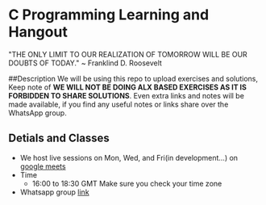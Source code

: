 # C Programming Learning and Hangout

"THE ONLY LIMIT TO OUR REALIZATION OF TOMORROW WILL BE OUR DOUBTS OF TODAY." ~ Franklind D. Roosevelt

##Description
We will be using this repo to upload exercises and solutions, Keep note of **WE WILL NOT BE DOING ALX BASED EXERCISES AS IT IS FORBIDDEN TO SHARE SOLUTIONS**.
Even extra links and notes will be made available, if you find any useful notes or links share over the WhatsApp group.

## Detials and Classes

* We host live sessions on Mon, Wed, and Fri(in development...) on [google meets](https://meet.google.com/iia-arzj-dfh)
* Time
   	- 16:00 to 18:30 GMT
	Make sure you check your time zone 
* Whatsapp group [link](https://chat.whatsapp.com/IPZAiFeg7dVCkZ1hH28pgj)


